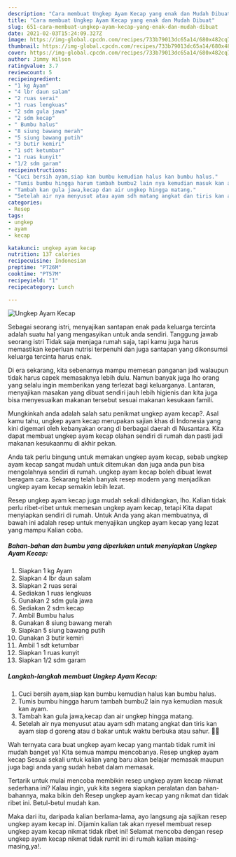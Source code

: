 ```yaml
---
description: "Cara membuat Ungkep Ayam Kecap yang enak dan Mudah Dibuat"
title: "Cara membuat Ungkep Ayam Kecap yang enak dan Mudah Dibuat"
slug: 651-cara-membuat-ungkep-ayam-kecap-yang-enak-dan-mudah-dibuat
date: 2021-02-03T15:24:09.327Z
image: https://img-global.cpcdn.com/recipes/733b79013dc65a14/680x482cq70/ungkep-ayam-kecap-foto-resep-utama.jpg
thumbnail: https://img-global.cpcdn.com/recipes/733b79013dc65a14/680x482cq70/ungkep-ayam-kecap-foto-resep-utama.jpg
cover: https://img-global.cpcdn.com/recipes/733b79013dc65a14/680x482cq70/ungkep-ayam-kecap-foto-resep-utama.jpg
author: Jimmy Wilson
ratingvalue: 3.7
reviewcount: 5
recipeingredient:
- "1 kg Ayam"
- "4 lbr daun salam"
- "2 ruas serai"
- "1 ruas lengkuas"
- "2 sdm gula jawa"
- "2 sdm kecap"
- " Bumbu halus"
- "8 siung bawang merah"
- "5 siung bawang putih"
- "3 butir kemiri"
- "1 sdt ketumbar"
- "1 ruas kunyit"
- "1/2 sdm garam"
recipeinstructions:
- "Cuci bersih ayam,siap kan bumbu kemudian halus kan bumbu halus."
- "Tumis bumbu hingga harum tambah bumbu2 lain nya kemudian masuk kan ayam."
- "Tambah kan gula jawa,kecap dan air ungkep hingga matang."
- "Setelah air nya menyusut atau ayam sdh matang angkat dan tiris kan ayam siap d goreng atau d bakar untuk waktu berbuka atau sahur. 🥰🥰"
categories:
- Resep
tags:
- ungkep
- ayam
- kecap

katakunci: ungkep ayam kecap 
nutrition: 137 calories
recipecuisine: Indonesian
preptime: "PT26M"
cooktime: "PT57M"
recipeyield: "1"
recipecategory: Lunch

---
```



![Ungkep Ayam Kecap](https://img-global.cpcdn.com/recipes/733b79013dc65a14/680x482cq70/ungkep-ayam-kecap-foto-resep-utama.jpg)

Sebagai seorang istri, menyajikan santapan enak pada keluarga tercinta adalah suatu hal yang mengasyikan untuk anda sendiri. Tanggung jawab seorang istri Tidak saja menjaga rumah saja, tapi kamu juga harus memastikan keperluan nutrisi terpenuhi dan juga santapan yang dikonsumsi keluarga tercinta harus enak.

Di era  sekarang, kita sebenarnya mampu memesan panganan jadi walaupun tidak harus capek memasaknya lebih dulu. Namun banyak juga lho orang yang selalu ingin memberikan yang terlezat bagi keluarganya. Lantaran, menyajikan masakan yang dibuat sendiri jauh lebih higienis dan kita juga bisa menyesuaikan makanan tersebut sesuai makanan kesukaan famili. 



Mungkinkah anda adalah salah satu penikmat ungkep ayam kecap?. Asal kamu tahu, ungkep ayam kecap merupakan sajian khas di Indonesia yang kini digemari oleh kebanyakan orang di berbagai daerah di Nusantara. Kita dapat membuat ungkep ayam kecap olahan sendiri di rumah dan pasti jadi makanan kesukaanmu di akhir pekan.

Anda tak perlu bingung untuk memakan ungkep ayam kecap, sebab ungkep ayam kecap sangat mudah untuk ditemukan dan juga anda pun bisa mengolahnya sendiri di rumah. ungkep ayam kecap boleh dibuat lewat beragam cara. Sekarang telah banyak resep modern yang menjadikan ungkep ayam kecap semakin lebih lezat.

Resep ungkep ayam kecap juga mudah sekali dihidangkan, lho. Kalian tidak perlu ribet-ribet untuk memesan ungkep ayam kecap, tetapi Kita dapat menyiapkan sendiri di rumah. Untuk Anda yang akan membuatnya, di bawah ini adalah resep untuk menyajikan ungkep ayam kecap yang lezat yang mampu Kalian coba.

<!--inarticleads1-->

##### Bahan-bahan dan bumbu yang diperlukan untuk menyiapkan Ungkep Ayam Kecap:

1. Siapkan 1 kg Ayam
1. Siapkan 4 lbr daun salam
1. Siapkan 2 ruas serai
1. Sediakan 1 ruas lengkuas
1. Gunakan 2 sdm gula jawa
1. Sediakan 2 sdm kecap
1. Ambil  Bumbu halus
1. Gunakan 8 siung bawang merah
1. Siapkan 5 siung bawang putih
1. Gunakan 3 butir kemiri
1. Ambil 1 sdt ketumbar
1. Siapkan 1 ruas kunyit
1. Siapkan 1/2 sdm garam




<!--inarticleads2-->

##### Langkah-langkah membuat Ungkep Ayam Kecap:

1. Cuci bersih ayam,siap kan bumbu kemudian halus kan bumbu halus.
1. Tumis bumbu hingga harum tambah bumbu2 lain nya kemudian masuk kan ayam.
1. Tambah kan gula jawa,kecap dan air ungkep hingga matang.
1. Setelah air nya menyusut atau ayam sdh matang angkat dan tiris kan ayam siap d goreng atau d bakar untuk waktu berbuka atau sahur. 🥰🥰




Wah ternyata cara buat ungkep ayam kecap yang mantab tidak rumit ini mudah banget ya! Kita semua mampu mencobanya. Resep ungkep ayam kecap Sesuai sekali untuk kalian yang baru akan belajar memasak maupun juga bagi anda yang sudah hebat dalam memasak.

Tertarik untuk mulai mencoba membikin resep ungkep ayam kecap nikmat sederhana ini? Kalau ingin, yuk kita segera siapkan peralatan dan bahan-bahannya, maka bikin deh Resep ungkep ayam kecap yang nikmat dan tidak ribet ini. Betul-betul mudah kan. 

Maka dari itu, daripada kalian berlama-lama, ayo langsung aja sajikan resep ungkep ayam kecap ini. Dijamin kalian tak akan nyesel membuat resep ungkep ayam kecap nikmat tidak ribet ini! Selamat mencoba dengan resep ungkep ayam kecap nikmat tidak rumit ini di rumah kalian masing-masing,ya!.


